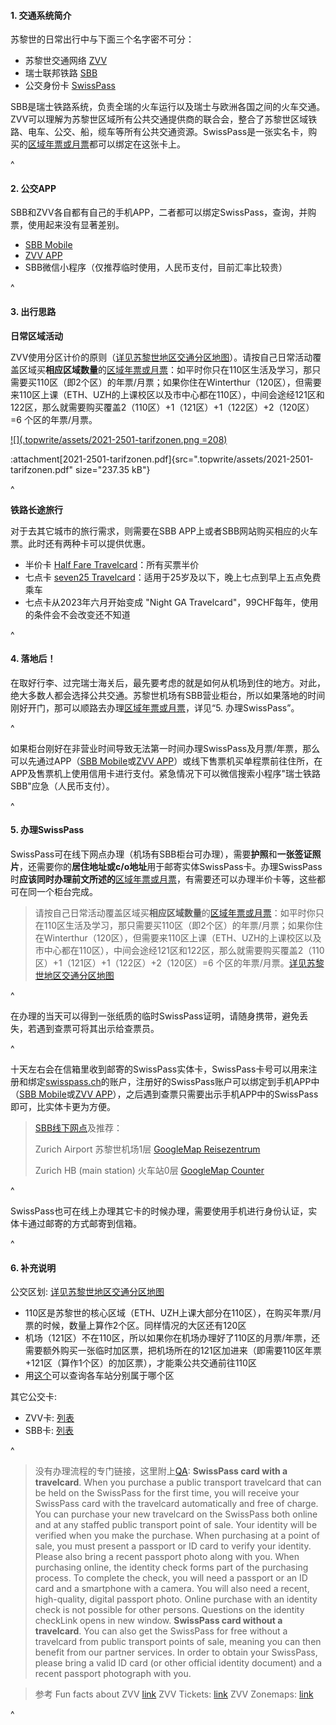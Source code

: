 #### **1. 交通系统简介**

苏黎世的日常出行中与下面三个名字密不可分：

* 苏黎世交通网络 [ZVV](https://www.zvv.ch/zvv/en/home.html)
* 瑞士联邦铁路 [SBB](https://www.sbb.ch/en)
* 公交身份卡 [SwissPass](https://www.swisspass.ch/info/welcome)

SBB是瑞士铁路系统，负责全瑞的火车运行以及瑞士与欧洲各国之间的火车交通。ZVV可以理解为苏黎世区域所有公共交通提供商的联合会，整合了苏黎世区域铁路、电车、公交、船，缆车等所有公共交通资源。SwissPass是一张实名卡，购买的[区域年票或月票](https://www.zvv.ch/zvv/en/travelcards-and-tickets/travelcards/networkpass.html)都可以绑定在这张卡上。

^

#### **2. 公交APP**

SBB和ZVV各自都有自己的手机APP，二者都可以绑定SwissPass，查询，并购票，使用起来没有显著差别。

* [SBB Mobile](https://www.sbb.ch/de/fahrplan/mobile-fahrplaene/sbb-mobile.html)
* [ZVV APP](https://www.zvv.ch/zvv/de/service/apps/zvv-app.html)
* SBB微信小程序（仅推荐临时使用，人民币支付，目前汇率比较贵）

^

#### **3. 出行思路**

**日常区域活动**

ZVV使用分区计价的原则（[详见苏黎世地区交通分区地图](https://www.zvv.ch/zvv/en/travelcards-and-tickets/zones/zone-maps.html)）。请按自己日常活动覆盖区域买**相应区域数量**的[区域年票或月票](https://www.zvv.ch/zvv/en/travelcards-and-tickets/travelcards/networkpass.html)：如平时你只在110区生活及学习，那只需要买110区（即2个区）的年票/月票；如果你住在Winterthur（120区），但需要来110区上课（ETH、UZH的上课校区以及市中心都在110区），中间会途经121区和122区，那么就需要购买覆盖2（110区）+1（121区）+1（122区）+2（120区）=6 个区的年票/月票。

[![](.topwrite/assets/2021-2501-tarifzonen.png =208)](https://www.zvv.ch/zvv-assets/abos-und-tickets/zonen/2021-2501-tarifzonen.pdf)

:attachment[2021-2501-tarifzonen.pdf]{src=".topwrite/assets/2021-2501-tarifzonen.pdf" size="237.35 kB"}

^

**铁路长途旅行**

对于去其它城市的旅行需求，则需要在SBB APP上或者SBB网站购买相应的火车票。此时还有两种卡可以提供优惠。

* 半价卡 [Half Fare Travelcard](https://www.sbb.ch/en/travelcards-and-tickets/railpasses/half-fare-travelcard.html)：所有买票半价
* 七点卡 [seven25 Travelcard](https://www.sbb.ch/en/travelcards-and-tickets/railpasses/seven25-travelcard.html)：适用于25岁及以下，晚上七点到早上五点免费乘车
* 七点卡从2023年六月开始变成 "Night GA Travelcard"，99CHF每年，使用的条件会不会改变还不知道

^

#### **4. 落地后**！

在取好行李、过完瑞士海关后，最先要考虑的就是如何从机场到住的地方。对此，绝大多数人都会选择公共交通。苏黎世机场有SBB营业柜台，所以如果落地的时间刚好开门，那可以顺路去办理[区域年票或月票](https://www.zvv.ch/zvv/en/travelcards-and-tickets/travelcards/networkpass.html)，详见“5. 办理SwissPass”。

^

如果柜台刚好在非营业时间导致无法第一时间办理SwissPass及月票/年票，那么可以先通过APP（[SBB Mobile](https://www.sbb.ch/de/fahrplan/mobile-fahrplaene/sbb-mobile.html)或[ZVV APP](https://www.zvv.ch/zvv/de/service/apps/zvv-app.html)）或线下售票机买单程票前往住所，在APP及售票机上使用信用卡进行支付。紧急情况下可以微信搜索小程序"瑞士铁路SBB"应急（人民币支付）。

^

#### **5. 办理SwissPass**

SwissPass可在线下网点办理（机场有SBB柜台可办理），需要**护照**和**一张签证照片**，还需要你的**居住地址或c/o地址**用于邮寄实体SwissPass卡。办理SwissPass时**应该同时办理前文所述的**[区域年票或月票](https://www.zvv.ch/zvv/en/travelcards-and-tickets/travelcards/networkpass.html)，有需要还可以办理半价卡等，这些都可在同一个柜台完成。

> 请按自己日常活动覆盖区域买**相应区域数量**的[区域年票或月票](https://www.zvv.ch/zvv/en/travelcards-and-tickets/travelcards/networkpass.html)：如平时你只在110区生活及学习，那只需要买110区（即2个区）的年票/月票；如果你住在Winterthur（120区），但需要来110区上课（ETH、UZH的上课校区以及市中心都在110区），中间会途经121区和122区，那么就需要购买覆盖2（110区）+1（121区）+1（122区）+2（120区）=6 个区的年票/月票。[详见苏黎世地区交通分区地图](https://www.zvv.ch/zvv/en/travelcards-and-tickets/zones/zone-maps.html)

^

在办理的当天可以得到一张纸质的临时SwissPass证明，请随身携带，避免丢失，若遇到查票可将其出示给查票员。

^

十天左右会在信箱里收到邮寄的SwissPass实体卡，SwissPass卡号可以用来注册和绑定[swisspass.ch](https://www.swisspass.ch/register)的账户，注册好的SwissPass账户可以绑定到手机APP中（[SBB Mobile](https://www.sbb.ch/de/fahrplan/mobile-fahrplaene/sbb-mobile.html)或[ZVV APP](https://www.zvv.ch/zvv/de/service/apps/zvv-app.html)），之后遇到查票只需要出示手机APP中的SwissPass即可，比实体卡更为方便。

> [SBB线下网点](https://www.sbb.ch/en/station-services/at-the-station/services-at-the-station/gift-ideas/mondaine/points-of-sale.html)及推荐：
>
> Zurich Airport 苏黎世机场1层 [GoogleMap Reisezentrum](https://goo.gl/maps/v1efYctGYJcWsb3P9)
>
> Zurich HB (main station) 火车站0层 [GoogleMap Counter](https://goo.gl/maps/JTy8Kee2fbZ5SigC9)

^

SwissPass也可在线上办理其它卡的时候办理，需要使用手机进行身份认证，实体卡通过邮寄的方式邮寄到信箱。

^

#### **6. 补充说明**

公交区划: [详见苏黎世地区交通分区地图](https://www.zvv.ch/zvv/en/travelcards-and-tickets/zones/zone-maps.html)

* 110区是苏黎世的核心区域（ETH、UZH上课大部分在110区），在购买年票/月票的时候，数量上算作2个区。同样情况的大区还有120区
* 机场（121区）不在110区，所以如果你在机场办理好了110区的月票/年票，还需要额外购买一张临时加区票，把机场所在的121区加进来（即需要110区年票+121区（算作1个区）的加区票），才能乘公共交通前往110区
* 用[这个](https://www.zvv.ch/zvv/de/fahrplan/liniennetz/regionalnetz.tab-tab_1.html)可以查询各车站分别属于哪个区

其它公交卡:

* ZVV卡: [列表](https://www.zvv.ch/zvv/en/travelcards-and-tickets/travelcards.html)
* SBB卡: [列表](https://www.sbb.ch/en/travelcards-and-tickets/railpasses.html)

^

> 没有办理流程的专门链接，这里附上[QA](https://www.sbb.ch/en/help-and-contact/produkte-services/swisspass.html#anchor3):
> **SwissPass card with a travelcard**.
> When you purchase a public transport travelcard that can be held on the SwissPass for the first time, you will receive your SwissPass card with the travelcard automatically and free of charge. You can purchase your new travelcard on the SwissPass both online and at any staffed public transport point of sale.
> Your identity will be verified when you make the purchase. When purchasing at a point of sale, you must present a passport or ID card to verify your identity. Please also bring a recent passport photo along with you.
> When purchasing online, the identity check forms part of the purchasing process. To complete the check, you will need a passport or an ID card and a smartphone with a camera. You will also need a recent, high-quality, digital passport photo.
> Online purchase with an identity check is not possible for other persons.
> Questions on the identity checkLink opens in new window.
> **SwissPass card without a travelcard**.
> You can also get the SwissPass for free without a travelcard from public transport points of sale, meaning you can then benefit from our partner services. In order to obtain your SwissPass, please bring a valid ID card (or other official identity document) and a recent passport photograph with you.

> 参考
> Fun facts about ZVV [link](https://secrets.zvv.ch/)
> ZVV Tickets: [link](https://www.zvv.ch/zvv/en/travelcards-and-tickets/tickets.html)
> ZVV Zonemaps: [link](https://www.zvv.ch/zvv/en/travelcards-and-tickets/zones/zone-maps.html)

^
